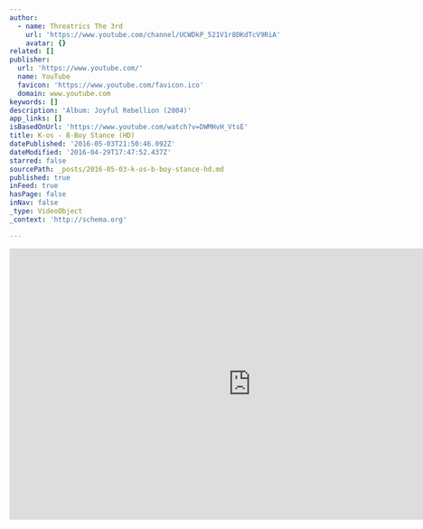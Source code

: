 ```yaml
---
author:
  - name: Threatrics The 3rd
    url: 'https://www.youtube.com/channel/UCWDkP_521V1r8DKdTcV9RiA'
    avatar: {}
related: []
publisher:
  url: 'https://www.youtube.com/'
  name: YouTube
  favicon: 'https://www.youtube.com/favicon.ico'
  domain: www.youtube.com
keywords: []
description: 'Album: Joyful Rebellion (2004)'
app_links: []
isBasedOnUrl: 'https://www.youtube.com/watch?v=DWMHvH_VtsE'
title: K-os - B-Boy Stance (HD)
datePublished: '2016-05-03T21:50:46.092Z'
dateModified: '2016-04-29T17:47:52.437Z'
starred: false
sourcePath: _posts/2016-05-03-k-os-b-boy-stance-hd.md
published: true
inFeed: true
hasPage: false
inNav: false
_type: VideoObject
_context: 'http://schema.org'

---
```

<iframe src="https://cdn.embedly.com/widgets/media.html?src=https%3A%2F%2Fwww.youtube.com%2Fembed%2FDWMHvH_VtsE%3Ffeature%3Doembed&amp;url=https%3A%2F%2Fwww.youtube.com%2Fwatch%3Fv%3DDWMHvH_VtsE&amp;image=https%3A%2F%2Fi.ytimg.com%2Fvi%2FDWMHvH_VtsE%2Fhqdefault.jpg&amp;key=b7d04c9b404c499eba89ee7072e1c4f7&amp;type=text%2Fhtml&amp;schema=youtube" width="854" height="480" scrolling="no" frameborder="0" allowfullscreen="" style=""></iframe>